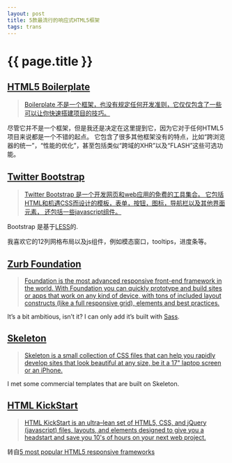 ```yaml
---
layout: post
title: 5款最流行的响应式HTML5框架
tags: trans
---
```


{{ page.title }}
================
## [HTML5 Boilerplate](http://html5boilerplate.com/)

> [Boilerplate 不是一个框架，也没有规定任何开发准则，它仅仅包含了一些可以让你快速搭建项目的技巧。](http://html5boilerplate.com/)

尽管它并不是一个框架，但是我还是决定在这里提到它，因为它对于任何HTML5项目来说都是一个不错的起点。
它包含了很多其他框架没有的特点，比如“跨浏览器的统一”，“性能的优化”，甚至包括类似“跨域的XHR”以及“FLASH”这些可选功能。

## [Twitter Bootstrap](http://twitter.github.com/bootstrap/index.html)

> [Twitter Bootstrap 是一个开发网页和web应用的免费的工具集合。 
它包括HTML和机遇CSS而设计的模板，表单，按钮，图标，导航栏以及其他界面元素， 
还包括一些javascript组件。](en.wikipedia.org/wiki/Twitter_Bootstrap)

Bootstrap 是基于[LESS](http://en.wikipedia.org/wiki/LESS_%28stylesheet_language%29)的.

我喜欢它的12列网格布局以及js组件，例如模态窗口，tooltips，进度条等。

## [Zurb Foundation](http://foundation.zurb.com/)

> [Foundation is the most advanced responsive front-end framework in the world. 
With Foundation you can quickly prototype and build sites or apps that work on 
any kind of device, with tons of included layout constructs 
(like a full responsive grid), elements and best practices.](github.com/zurb/foundation/blob/master/README.md) 

It’s a bit ambitious, isn’t it? I can only add it’s built with [Sass](http://en.wikipedia.org/wiki/Sass_%28stylesheet_language%29).

## [Skeleton](http://www.getskeleton.com/)

> [Skeleton is a small collection of CSS files that can help you rapidly develop 
sites that look beautiful at any size, be it a 17" laptop screen or an 
iPhone.](www.getskeleton.com)

I met some commercial templates that are built on Skeleton.

## [HTML KickStart](http://www.99lime.com/)

> [HTML KickStart is an ultra–lean set of HTML5, CSS, 
and jQuery (javascript) files, layouts, and elements designed to 
give you a headstart and save you 10's of hours on your next web 
project.](www.99lime.com)

转自[5 most popular HTML5 responsive frameworks](http://komelin.com/en/5tips/5-most-popular-html5-responsive-frameworks)